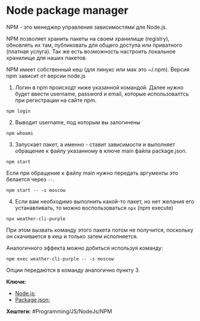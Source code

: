 
# Node package manager

NPM - это менеджер управления зависимостями для Node.js.

NPM позволяет хранить пакеты на своем хранилище (registry), обновлять их там, публиковать для общего доступа или приватного (платная услуга).
Так же есть возможность настроить локальное хранилище для наших пакетов.

NPM имеет собственный кеш (для линукс или мак это ~/.npm).
Версия npm зависит от версии node.js

1) Логин в npm происходт ниже указанной командой. Далее нужно будет ввести username, password и email, которые использовалтсь при регистрации на сайте npm.

```shell
npm login
```

2) Выводит username, под которым вы залогинены

```shell
npm whoami
```

3) Запускает пакет, а именно - ставит зависимости и выполняет обращение к файлу указанному в ключе main файла package.json.

```shell
npm start
```

Если при обращение к файлу main нужно передать аргументы это белается через `--`.

```shell
npm start -- -s moscow
```

4) Если вам необходимо выполнить какой-то пакет, но нет желания его устанавливать, то можно воспользоваться `npx` (npm execute)

```shell
npx weather-cli-purple
```

При этом вызвать команду этого пакета потом не получится, поскольку он скачивается в кеш и только затем исполняется.

Аналогичного эффекта можно добиться используя команду:

```shell
npm exec weather-cli-purple -- -s moscow
```

Опции передаются в команду аналогично пункту 3.

**Ключи:**
- [Node.js](node-js);
- [Package.json](package-json);

**Хештеги:** #Programming/JS/NodeJs/NPM